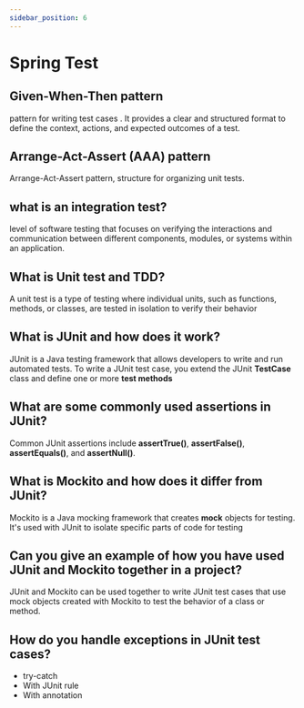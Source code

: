 ```yaml
---
sidebar_position: 6
---
```


# Spring Test


## Given-When-Then pattern	
pattern for writing test cases . It provides a clear and structured format to define the context, actions, and expected outcomes of a test.
## Arrange-Act-Assert (AAA) pattern	
Arrange-Act-Assert pattern, structure for organizing unit tests.
## what is an integration test?	
level of software testing that focuses on verifying the interactions and communication between different components, modules, or systems within an application.
## What is Unit test and TDD?	
A unit test is a type of testing where individual units, such as functions, methods, or classes, are tested in isolation to verify their behavior
## What is JUnit and how does it work?
JUnit is a Java testing framework that allows developers to write and run automated tests. To write a JUnit test case, you extend the JUnit **TestCase** class and define one or more **test methods**
## What are some commonly used assertions in JUnit?
Common JUnit assertions include **assertTrue()**, **assertFalse()**, **assertEquals()**, and **assertNull()**.
## What is Mockito and how does it differ from JUnit?
Mockito is a Java mocking framework that creates **mock** objects for testing. It's used with JUnit to isolate specific parts of code for testing
## Can you give an example of how you have used JUnit and Mockito together in a project?
JUnit and Mockito can be used together to write JUnit test cases that use mock objects created with Mockito to test the behavior of a class or method.
## How do you handle exceptions in JUnit test cases?
- try-catch
- With JUnit rule
- With annotation